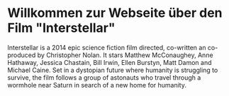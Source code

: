 # Willkommen zur Webseite über den Film "Interstellar"
Interstellar is a 2014 epic science fiction film directed, co-written an co-produced by Christopher Nolan. It stars Matthew McConaughey, Anne Hathaway, Jessica Chastain, Bill Irwin, Ellen Burstyn, Matt Damon and Michael Caine. Set in a dystopian future where humanity is struggling to survive, the film follows a group of astonauts who travel through a wormhole near Saturn in search of a new home for humanity.
